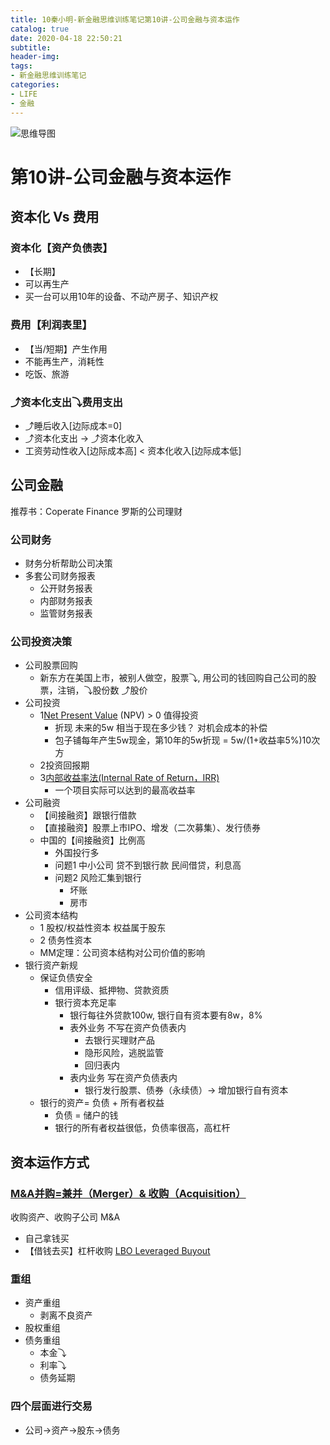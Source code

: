 ```yaml
---
title: 10秦小明-新金融思维训练笔记第10讲-公司金融与资本运作
catalog: true
date: 2020-04-18 22:50:21
subtitle:
header-img:
tags:
- 新金融思维训练笔记
categories:
- LIFE
- 金融
---
```


![思维导图]()

# 第10讲-公司金融与资本运作

## 资本化 Vs 费用

### 资本化【资产负债表】

- 【长期】
- 可以再生产
- 买一台可以用10年的设备、不动产房子、知识产权

### 费用【利润表里】

- 【当/短期】产生作用
- 不能再生产，消耗性
- 吃饭、旅游

### ⤴资本化支出⤵费用支出

- ⤴睡后收入[边际成本=0]
- ⤴资本化支出 -> ⤴资本化收入
- 工资劳动性收入[边际成本高] < 资本化收入[边际成本低]

## 公司金融

推荐书：Coperate Finance 罗斯的公司理财

### 公司财务

- 财务分析帮助公司决策
- 多套公司财务报表
  - 公开财务报表
  - 内部财务报表
  - 监管财务报表

### 公司投资决策

- 公司股票回购
  - 新东方在美国上市，被别人做空，股票⤵, 用公司的钱回购自己公司的股票，注销，⤵股份数 ⤴股价
- 公司投资
  - 1[Net Present Value](https://wiki.mbalib.com/wiki/%E5%87%80%E7%8E%B0%E5%80%BC%E6%B3%95) (NPV) > 0 值得投资
    - 折现  未来的5w 相当于现在多少钱？ 对机会成本的补偿  
    - 包子铺每年产生5w现金，第10年的5w折现 = 5w/(1+收益率5%)10次方
  - 2投资回报期
  - 3[内部收益率法(Internal Rate of Return，IRR)](https://wiki.mbalib.com/wiki/%E5%86%85%E9%83%A8%E6%94%B6%E7%9B%8A%E7%8E%87%E6%B3%95)
    - 一个项目实际可以达到的最高收益率
- 公司融资
  - 【间接融资】跟银行借款
  - 【直接融资】股票上市IPO、增发（二次募集）、发行债券
  - 中国的【间接融资】比例高
    - 外国投行多 
    - 问题1 中小公司 贷不到银行款 民间借贷，利息高
    - 问题2 风险汇集到银行
      - 坏账
      - 房市
- 公司资本结构
  - 1 股权/权益性资本 权益属于股东
  - 2 债务性资本
  - MM定理：公司资本结构对公司价值的影响
- 银行资产新规
  - 保证负债安全
    - 信用评级、抵押物、贷款资质
    - 银行资本充足率
      - 银行每往外贷款100w, 银行自有资本要有8w，8%
      - 表外业务 不写在资产负债表内
        - 去银行买理财产品
        - 隐形风险，逃脱监管
        - 回归表内
      - 表内业务 写在资产负债表内
        - 银行发行股票、债券（永续债）-> 增加银行自有资本
  - 银行的资产= 负债 + 所有者权益
    - 负债 = 储户的钱
    - 银行的所有者权益很低，负债率很高，高杠杆

## 资本运作方式

### [M&A并购=兼并（Merger）& 收购（Acquisition）](https://wiki.mbalib.com/wiki/M%26A)

收购资产、收购子公司 M&A

- 自己拿钱买
- 【借钱去买】杠杆收购 [LBO Leveraged Buyout](https://wiki.mbalib.com/wiki/%E6%9D%A0%E6%9D%86%E6%94%B6%E8%B4%AD)
<!-- - Good well 商域 -->

### 重组

- 资产重组
  - 剥离不良资产
- 股权重组
- 债务重组
  - 本金⤵
  - 利率⤵
  - 债务延期

### 四个层面进行交易

- 公司->资产->股东->债务
